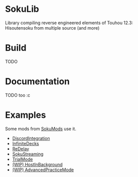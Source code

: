 
# SokuLib
Library compiling reverse engineered elements of Touhou 12.3: Hisoutensoku from multiple source (and more)

# Build
TODO

# Documentation
TODO too :c

# Examples
Some mods from [SokuMods](https://github.com/SokuDev/SokuMods) use it.
- [DiscordIntegration](https://github.com/SokuDev/SokuMods/tree/master/modules/DiscordIntegration)
- [InfiniteDecks](https://github.com/SokuDev/SokuMods/tree/master/modules/InfiniteDecks)
- [ReDelay](https://github.com/SokuDev/SokuMods/tree/master/modules/ReDelay)
- [SokuStreaming](https://github.com/SokuDev/SokuMods/tree/master/modules/SokuStreaming)
- [TrialMode](https://github.com/SokuDev/SokuMods/tree/trialmode/modules/TrialMode)
- [(WIP) HostInBackground](https://github.com/SokuDev/SokuMods/tree/bghost/modules/HostInBackground)
- [(WIP) AdvancedPracticeMode](https://github.com/SokuDev/SokuMods/tree/advancedpractice/modules/AdvancedPracticeMode)

